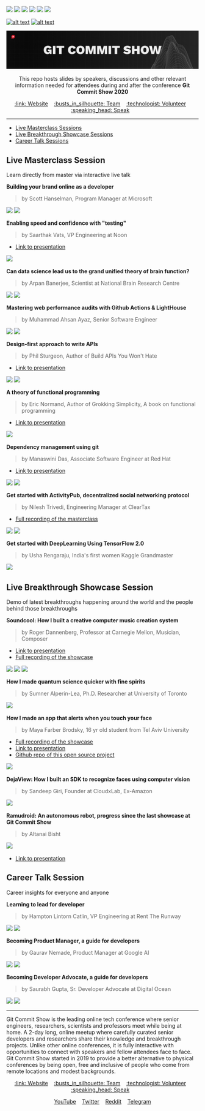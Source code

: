 [![](https://img.shields.io/badge/Speakers-17-brightgreen)](https://gitcommit.show)
[![](https://img.shields.io/badge/Venue-Online-brightgreen)](https://gitcommit.show)
[![](https://img.shields.io/badge/Contributors-37-brightgreen)](https://gitcommit.show)
[![](https://img.shields.io/badge/Season-02-brightgreen)](https://gitcommit.show)
[![](https://img.shields.io/badge/Interactive-Yes-brightgreen)](https://gitcommit.show)
[![](https://img.shields.io/badge/Price-Free-brightgreen)](https://gitcommit.show)

[![alt text][1.1]][1]
[![alt text][2.1]][2]


<!-- links to social media icons -->

[1.1]: http://i.imgur.com/tXSoThF.png (Tweet to us!)
[2.1]: http://i.imgur.com/0o48UoR.png (Contribute to our repositories)


<!-- links to your social media accounts -->

[1]: http://www.twitter.com/Invide_Labs
[2]: http://www.github.com/Git-Commit-Show



![Banner Image](https://github.com/Git-Commit-Show/gcs2020/raw/master/banner_center%201500x300.jpeg.jpeg "GCS2020 Banner")

<p align="center">
	This repo hosts slides by speakers, discussions and other relevant information needed for attendees during and after the conference <b>Git Commit Show 2020</b>
</p>
<p align="center">
	<a href="http://gitcommit.show/">:link: Website</a>&nbsp;&nbsp;&nbsp;
	<a href="http://bit.ly/teamgcs">:busts_in_silhouette: Team</a>&nbsp;&nbsp;&nbsp;
	<a href="http://push.gitcommit.show/">:technologist: Volunteer</a>&nbsp;&nbsp;&nbsp;
  <a href="http://push.gitcommit.show/">:speaking_head: Speak</a>&nbsp;&nbsp;&nbsp;
</p>

<hr>

* [Live Masterclass Sessions](#live-masterclass-session)
* [Live Breakthrough Showcase Sessions](#live-breakthrough-showcase-session)
* [Career Talk Sessions](#career-talk-session)

## Live Masterclass Session

Learn directly from master via interactive live talk


**Building your brand online as a developer**

> by Scott Hanselman, Program Manager at Microsoft

[![](https://img.shields.io/badge/%23-Personal%20Branding-lightgrey)](https://gitcommit.show)
[![](https://img.shields.io/badge/%23-Networking-lightgrey)](https://gitcommit.show)


**Enabling speed and confidence with "testing"**

> by Saarthak Vats, VP Engineering at Noon

* [Link to presentation](https://drive.google.com/file/d/1O1jAQuKeP9U8mKfe-KCYdyuTsofF35ZX/view?usp=sharing)

[![](https://img.shields.io/badge/%23-Testing-lightgrey)](https://gitcommit.show)


**Can data science lead us to the grand unified theory of brain function?**

> by Arpan Banerjee, Scientist at National Brain Research Centre

[![](https://img.shields.io/badge/%23-NeuroScience-lightgrey)](https://gitcommit.show)
[![](https://img.shields.io/badge/%23-DataScience-lightgrey)](https://gitcommit.show)


**Mastering web performance audits with Github Actions & LightHouse**

> by Muhammad Ahsan Ayaz, Senior Software Engineer

[![](https://img.shields.io/badge/%23-Web-lightgrey)](https://gitcommit.show)
[![](https://img.shields.io/badge/%23-Performance-lightgrey)](https://gitcommit.show)


**Design-first approach to write APIs**

> by Phil Sturgeon, Author of Build APIs You Won't Hate

* [Link to presentation](https://drive.google.com/file/d/1Ar4FWktBzm4RnKlGCW2KeOC294WClsRI/view?usp=sharing)

[![](https://img.shields.io/badge/%23-API-lightgrey)](https://gitcommit.show)
[![](https://img.shields.io/badge/%23-Architecture-lightgrey)](https://gitcommit.show)


**A theory of functional programming**

> by Eric Normand, Author of Grokking Simplicity, A book on functional programming

* [Link to presentation](https://drive.google.com/file/d/1xxOib_9dr3a88GRk8_oO77NMYWVwG710/view?usp=sharing)

[![](https://img.shields.io/badge/%23-Functional%20Programming-lightgrey)](https://gitcommit.show)


**Dependency management using git**

> by Manaswini Das, Associate Software Engineer at Red Hat

* [Link to presentation](https://drive.google.com/file/d/1gGEpIKVEhvNpPN8SyyZgz_BXcrFrD2vE/view?usp=sharing)

[![](https://img.shields.io/badge/%23-Version%20Control-lightgrey)](https://gitcommit.show)
[![](https://img.shields.io/badge/%23-Development-lightgrey)](https://gitcommit.show)


**Get started with ActivityPub, decentralized social networking protocol**

> by Nilesh Trivedi, Engineering Manager at ClearTax

* [Full recording of the masterclass](https://youtu.be/vmshzcmTeB8)

[![](https://img.shields.io/badge/%23-Decentralized%20Comptuing-lightgrey)](https://gitcommit.show)
[![](https://img.shields.io/badge/%23-Social%20Networking-lightgrey)](https://gitcommit.show)


**Get started with DeepLearning Using TensorFlow 2.0**

> by Usha Rengaraju, India's first women Kaggle Grandmaster

[![](https://img.shields.io/badge/%23-Deep%20Learning-lightgrey)](https://gitcommit.show)


## Live Breakthrough Showcase Session

Demo of latest breakthroughs happening around the world and the people behind those breakthroughs

**Soundcool: How I built a creative computer music creation system**

> by Roger Dannenberg, Professor at Carnegie Mellon,  Musician, Composer

* [Link to presentation](https://drive.google.com/file/d/11nENFp9xOtC_5rUYy4CtWw6WUOyPohv7/view?usp=sharing)
* [Full recording of the showcase](https://youtu.be/OpH33P99UB8)

[![](https://img.shields.io/badge/%23-#HCI-lightgrey)](https://gitcommit.show)
[![](https://img.shields.io/badge/%23-Cognitive%20Science-lightgrey)](https://gitcommit.show)
[![](https://img.shields.io/badge/%23-Signal%20Procesing-lightgrey)](https://gitcommit.show)


**How I made quantum science quicker with fine spirits**

> by Sumner Alperin-Lea, Ph.D. Researcher at University of Toronto

[![](https://img.shields.io/badge/%23-Quantum%20Comptuing-lightgrey)](https://gitcommit.show)


**How I made an app that alerts when you touch your face**

> by Maya Farber Brodsky, 16 yr old student from Tel Aviv University

* [Full recording of the showcase](https://youtu.be/GClbYmCREU4)
* [Link to presentation](https://drive.google.com/file/d/1xxOib_9dr3a88GRk8_oO77NMYWVwG710/view?usp=sharing)
* [Github repo of this open source project](https://github.com/mfarberbrodsky/dont-touch-your-face)

[![](https://img.shields.io/badge/%23-Computer%20Vision-lightgrey)](https://gitcommit.show)


**DejaView: How I built an SDK to recognize faces using computer vision**

> by Sandeep Giri, Founder at CloudxLab, Ex-Amazon

[![](https://img.shields.io/badge/%23-Computer%20Vision-lightgrey)](https://gitcommit.show)



**Ramudroid: An autonomous robot, progress since the last showcase at Git Commit Show**

> by Altanai Bisht

[![](https://img.shields.io/badge/%23-Robotics-lightgrey)](https://gitcommit.show)

* [Link to presentation](https://drive.google.com/file/d/13074y_XEaS4Nw-JB9M2ikR9UyaQvcXpE/view?usp=sharing)



## Career Talk Session

Career insights for everyone and anyone


**Learning to lead for developer**

> by Hampton Lintorn Catlin, VP Engineering at Rent The Runway

[![](https://img.shields.io/badge/%23-Career-lightgrey)](https://gitcommit.show)
[![](https://img.shields.io/badge/%23-Leadership-lightgrey)](https://gitcommit.show)


**Becoming Product Manager, a guide for developers**

> by Gaurav Nemade, Product Manager at Google AI

[![](https://img.shields.io/badge/%23-Career-lightgrey)](https://gitcommit.show)
[![](https://img.shields.io/badge/%23-Product%20Management-lightgrey)](https://gitcommit.show)


**Becoming Developer Advocate, a guide for developers**

> by Saurabh Gupta, Sr. Developer Advocate at Digital Ocean

[![](https://img.shields.io/badge/%23-Career-lightgrey)](https://gitcommit.show)
[![](https://img.shields.io/badge/%23-DevRel-lightgrey)](https://gitcommit.show)


<hr>

Git Commit Show is the leading online tech conference where senior engineers, researchers, scientists and professors meet while being at home.
A 2-day long, online meetup where carefully curated senior developers and researchers share their knowledge and breakthrough projects.
Unlike other online conferences, it is fully interactive with opportunities to connect with speakers and fellow attendees face to face.
Git Commit Show started in 2019 to provide a better alternative to physical conferences by being open, free and inclusive of people who come from remote locations and modest backgrounds.


<p align="center">
	<a href="http://gitcommit.show/">:link: Website</a>&nbsp;&nbsp;&nbsp;
	<a href="http://bit.ly/teamgcs">:busts_in_silhouette: Team</a>&nbsp;&nbsp;&nbsp;
	<a href="http://push.gitcommit.show/">:technologist: Volunteer</a>&nbsp;&nbsp;&nbsp;
  <a href="http://push.gitcommit.show/">:speaking_head: Speak</a>&nbsp;&nbsp;&nbsp;
</p>

<p align="center">
  <a href="https://www.youtube.com/channel/UCw0-LetPQsqO70O-8QN8MVA?sub_confirmation=1">YouTube</a>&nbsp;&nbsp;&nbsp;
  <a href="https://twitter.com/Invide_Labs">Twitter</a>&nbsp;&nbsp;&nbsp;
  <a href="https://www.reddit.com/r/GitCommitShow/">Reddit</a>&nbsp;&nbsp;&nbsp;
  <a href="https://t.me/gitcommitshow">Telegram</a>
</p>

